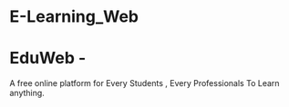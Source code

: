 # E-Learning_Web
# EduWeb - 
A free online platform for Every Students , Every Professionals To Learn anything.


